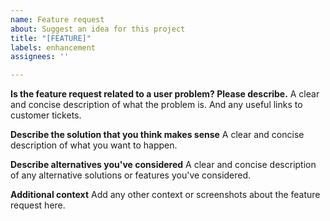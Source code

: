 ```yaml
---
name: Feature request
about: Suggest an idea for this project
title: "[FEATURE]"
labels: enhancement
assignees: ''

---
```


**Is the feature request related to a user problem? Please describe.**
A clear and concise description of what the problem is. And any useful links to customer tickets.

**Describe the solution that you think makes sense**
A clear and concise description of what you want to happen.

**Describe alternatives you've considered**
A clear and concise description of any alternative solutions or features you've considered.

**Additional context**
Add any other context or screenshots about the feature request here.
